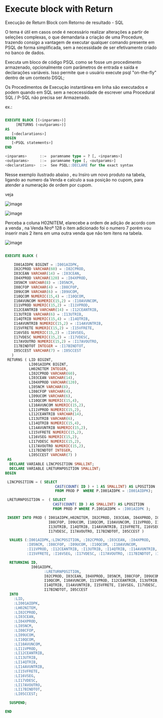 # Execute block with Return
  
  Execução de Return Block com Retorno de resultado - SQL

O tema é útil em casos onde é necessário realizar alterações a partir de seleções complexas, o que demandaria a criação de uma Procedure, trazendo consigo a vantagem de executar qualquer comando presente em PSQL de forma simplificada, sem a necessidade de ser efetivamente criado no banco de dados.

Executa um bloco de código PSQL como se fosse um procedimento armazenado, opcionalmente com parâmetros de entrada e saída e declarações variáveis. Isso permite que o usuário execute psql "on-the-fly" dentro de um contexto DSQL;

Os Procedimentos de Execução instantânea em linha são executados e podem quando em SQL sem a nececessidade de escrever uma Procedural SQL / P-SQL não precisa ser Armazenado.

ex.:

```SQL

EXECUTE BLOCK [(<inparams>)]
     [RETURNS (<outparams>)]
AS
   [<declarations>]
BEGIN
   [<PSQL statements>]
END

<inparams>      ::=  paramname type = ? [, <inparams>]
<outparams>     ::=  paramname type [, <outparams>]
<declarations>  ::=  See PSQL::DECLARE for the exact syntax

```

Nesse exemplo ilustrado abaixo , eu Insiro um novo produto na tabela, ligando ao numero da Venda e calculo a sua posição no cupom, para atender a numeração de ordem por cupom.

veja 


![image](https://user-images.githubusercontent.com/18727307/192142610-15a16ce6-e5ee-40cd-b2a4-5f2812d7ca55.png)


![image](https://user-images.githubusercontent.com/18727307/192142675-5d1d815c-8bb9-40d2-bae7-3a8db3319526.png)

Perceba a coluna H02NITEM, elarecebe a ordem de adição de acordo com a venda , na Venda Nroº 128 o item adicionado foi o numero 7
 porém vou inserir mais 2 itens em uma outra venda que não tem itens na tabela.

![image](https://user-images.githubusercontent.com/18727307/192142746-f32b1980-d85c-431c-9edc-9c30fe9b2be5.png)

 


```SQL

EXECUTE BLOCK (

    I001AIDPK BIGINT = :I001AIDPK,
    I02CPROD VARCHAR(60) = :I02CPROD,
    I03CEAN VARCHAR(14) = :I03CEAN,
    I04XPROD VARCHAR(120) = :I04XPROD,
    I05NCM VARCHAR(8) = :I05NCM,
    I08CFOP VARCHAR(4) = :I08CFOP,
    I09UCOM VARCHAR(6) = :I09UCOM,
    I10QCOM NUMERIC(15,4) = :I10QCOM,
    I10AVUNCOM NUMERIC(15,2) = :I10AVUNCOM,
    I11VPROD NUMERIC(15,2) = :I11VPROD,
    I12CEANTRIB VARCHAR(14) = :I12CEANTRIB,
    I13UTRIB VARCHAR(6) = :I13UTRIB,
    I14QTRIB NUMERIC(15,4) = :I14QTRIB,
    I14AVUNTRIB NUMERIC(15,2) = :I14AVUNTRIB,
    I15VFRETE NUMERIC(15,2) = :I15VFRETE,
    I16VSEG NUMERIC(15,2) = :I16VSEG,
    I17VDESC NUMERIC(15,2) = :I17VDESC,
    I17AVOUTRO NUMERIC(15,2) = :I17AVOUTRO,
    I17BINDTOT INTEGER = :I17BINDTOT,
    I05CCEST VARCHAR(7) = :I05CCEST
   )
 RETURNS ( LID BIGINT,
           LI001AIDPK BIGINT,
           LH02NITEM INTEGER,
           LI02CPROD VARCHAR(60),
           LI03CEAN VARCHAR(14),
           LI04XPROD VARCHAR(120),
           LI05NCM VARCHAR(8),
           LI08CFOP VARCHAR(4),
           LI09UCOM VARCHAR(6),
           LI10QCOM NUMERIC(15,4),
           LI10AVUNCOM NUMERIC(15,2),
           LI11VPROD NUMERIC(15,2),
           LI12CEANTRIB VARCHAR(14),
           LI13UTRIB VARCHAR(6),
           LI14QTRIB NUMERIC(15,4),
           LI14AVUNTRIB NUMERIC(15,2),
           LI15VFRETE NUMERIC(15,2),
           LI16VSEG NUMERIC(15,2),
           LI17VDESC NUMERIC(15,2),
           LI17AVOUTRO NUMERIC(15,2),
           LI17BINDTOT INTEGER,
           LI05CCEST VARCHAR(7) )
 AS
  DECLARE VARIABLE LINCPOSITION SMALLINT;
  DECLARE VARIABLE LRETURNPOSITION SMALLINT;
BEGIN

 LINCPOSITION = ( SELECT
                       CAST(COUNT( ID ) + 1 AS SMALLINT) AS LPOSITION
                       FROM PROD P  WHERE P.I001AIDPK = :I001AIDPK);

 LRETURNPOSITION =  ( SELECT
                      CAST(COUNT( ID ) AS SMALLINT) AS LPOSITION
                      FROM PROD P WHERE P.I001AIDPK = :I001AIDPK );

 INSERT INTO PROD ( I001AIDPK,H02NITEM, I02CPROD, I03CEAN, I04XPROD, I05NCM,
                    I08CFOP, I09UCOM, I10QCOM, I10AVUNCOM, I11VPROD, I12CEANTRIB,
                    I13UTRIB, I14QTRIB, I14AVUNTRIB, I15VFRETE, I16VSEG,
                    I17VDESC, I17AVOUTRO, I17BINDTOT, I05CCEST )

  VALUES (:I001AIDPK,:LINCPOSITION, :I02CPROD, :I03CEAN, :I04XPROD,
          :I05NCM, :I08CFOP, :I09UCOM, :I10QCOM, :I10AVUNCOM,
          :I11VPROD, :I12CEANTRIB, :I13UTRIB, :I14QTRIB, :I14AVUNTRIB,
          :I15VFRETE, :I16VSEG, :I17VDESC, :I17AVOUTRO, :I17BINDTOT, :I05CCEST)

  RETURNING ID,
            I001AIDPK,
                  :LRETURNPOSITION,
                  I02CPROD, I03CEAN, I04XPROD, I05NCM, I08CFOP, I09UCOM,
                  I10QCOM, I10AVUNCOM, I11VPROD, I12CEANTRIB, I13UTRIB,
                  I14QTRIB, I14AVUNTRIB, I15VFRETE, I16VSEG, I17VDESC, I17AVOUTRO,
                  I17BINDTOT, I05CCEST
  INTO
    :LID,
    :LI001AIDPK,
    :LH02NITEM,
    :LI02CPROD,
    :LI03CEAN,
    :LI04XPROD,
    :LI05NCM,
    :LI08CFOP,
    :LI09UCOM,
    :LI10QCOM,
    :LI10AVUNCOM,
    :LI11VPROD,
    :LI12CEANTRIB,
    :LI13UTRIB,
    :LI14QTRIB,
    :LI14AVUNTRIB,
    :LI15VFRETE,
    :LI16VSEG,
    :LI17VDESC,
    :LI17AVOUTRO,
    :LI17BINDTOT,
    :LI05CCEST;

  SUSPEND;

END







```
